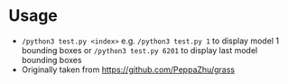 # Usage

- `/python3 test.py <index>` e.g. `/python3 test.py 1` to display model 1 bounding boxes or `/python3 test.py 6201` to display last model bounding boxes
- Originally taken from https://github.com/PeppaZhu/grass